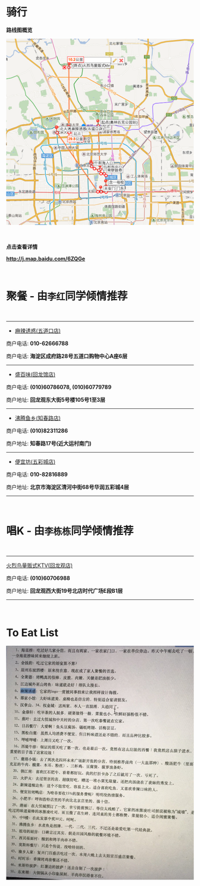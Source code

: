 # 骑行


**路线图概览**

![ridepath](ridepath.png)

<br/>

**点击查看详情**

**<http://j.map.baidu.com/6ZQGe>**

<br/>

# 聚餐 - **由`李红`同学倾情推荐**

<br/>

---

* [麻辣诱惑(五道口店)](http://j.map.baidu.com/XQn1o)

商户电话: **010-62666788**

商户电话: **海淀区成府路28号五道口购物中心A座6层**

---

* [盛百味(回龙馆店)](http://j.map.baidu.com/nn7Ik)

商户电话: **(010)60786078, (010)60779789**

商户地址: 
**回龙观东大街5号楼105号1至3层**

---

* [沸腾鱼乡(知春路店)](http://j.map.baidu.com/LDU7k)

商户电话: 
**(010)82311286**

商户地址: **知春路17号(近大运村南门)**

---

* [便宜坊(五彩城店)](http://j.map.baidu.com/aTPkr)

商户电话: **010-82816889**

商户地址: **北京市海淀区清河中街68号华润五彩城4层**

---

<br/>
 
# 唱K - **由`李栋栋`同学倾情推荐**

<br/>

---

[火烈鸟量贩式KTV(回龙观店)](http://j.map.baidu.com/pSOkB) 

商户电话: **(010)60706988**

商户地址: **回龙观西大街19号北店时代广场E段B1层**

<!--# 逛大街
# 视像
-->

---

<br/>

# To Eat List

![To Eat List](toeatlist.jpg)

